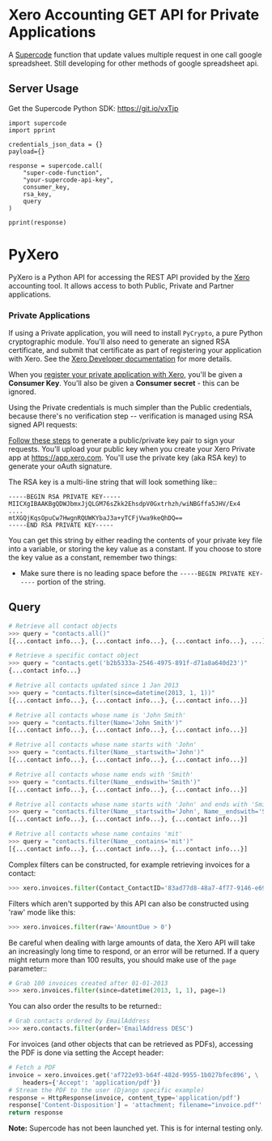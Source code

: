 # Xero Accounting GET API for Private Applications

A [Supercode](http://gosupercode.com) function that update values multiple request in one call google spreadsheet.
Still developing for other methods of google spreadsheet api.

## Server Usage

Get the Supercode Python SDK: https://git.io/vxTjp

```
import supercode
import pprint

credentials_json_data = {}
payload={}

response = supercode.call(
    "super-code-function",
    "your-supercode-api-key",
    consumer_key,
    rsa_key,
    query
)

pprint(response)
```

PyXero
======

PyXero is a Python API for accessing the REST API provided by the [Xero](https://developer.xero.com)
accounting tool. It allows access to both Public, Private and Partner applications.

### Private Applications

If using a Private application, you will need to install `PyCrypto`, a pure
Python cryptographic module. You'll also need to generate an signed RSA
certificate, and submit that certificate as part of registering your
application with Xero. See the [Xero Developer documentation](https://developer.xero.com/) for more
details.

When you [register your private application with Xero](https://developer.xero.com/documentation/auth-and-limits/private-applications/), you'll be given a
**Consumer Key**. You'll also be given a **Consumer secret** - this can be
ignored.

Using the Private credentials is much simpler than the Public credentials,
because there's no verification step -- verification is managed using RSA
signed API requests:

[Follow these steps](https://developer.xero.com/documentation/api-guides/create-publicprivate-key/) to generate a public/private key pair to sign your requests.  You'll upload your public key when you create your Xero Private app at https://app.xero.com.  You'll use the private key (aka RSA key) to generate your oAuth signature.

The RSA key is a multi-line string that will look something like::

    -----BEGIN RSA PRIVATE KEY-----
    MIICXgIBAAKBgQDWJbmxJjQLGM76sZkk2EhsdpV0Gxtrhzh/wiNBGffa5JHV/Ex4
    ....
    mtXGQjKqsOpuCw7HwgnRQUWKYbaJ3a+yTCFjVwa9keQhDQ==
    -----END RSA PRIVATE KEY-----

You can get this string by either reading the contents of your private key
file into a variable, or storing the key value as a constant. If you choose to
store the key value as a constant, remember two things:

* Make sure there is no leading space before
  the ``-----BEGIN PRIVATE KEY-----`` portion of the string.


## Query

```python
# Retrieve all contact objects
>>> query = "contacts.all()"
[{...contact info...}, {...contact info...}, {...contact info...}, ...]

# Retrieve a specific contact object
>>> query = "contacts.get('b2b5333a-2546-4975-891f-d71a8a640d23')"
{...contact info...}

# Retrive all contacts updated since 1 Jan 2013
>>> query = "contacts.filter(since=datetime(2013, 1, 1))"
[{...contact info...}, {...contact info...}, {...contact info...}]

# Retrive all contacts whose name is 'John Smith'
>>> query = "contacts.filter(Name='John Smith')"
[{...contact info...}, {...contact info...}, {...contact info...}]

# Retrive all contacts whose name starts with 'John'
>>> query = "contacts.filter(Name__startswith='John')"
[{...contact info...}, {...contact info...}, {...contact info...}]

# Retrive all contacts whose name ends with 'Smith'
>>> query = "contacts.filter(Name__endswith='Smith')"
[{...contact info...}, {...contact info...}, {...contact info...}]

# Retrive all contacts whose name starts with 'John' and ends with 'Smith'
>>> query = "contacts.filter(Name__startswith='John', Name__endswith='Smith')"
[{...contact info...}, {...contact info...}, {...contact info...}]

# Retrive all contacts whose name contains 'mit'
>>> query = "contacts.filter(Name__contains='mit')"
[{...contact info...}, {...contact info...}, {...contact info...}]
```

Complex filters can be constructed, for example retrieving invoices for a contact:

```python
>>> xero.invoices.filter(Contact_ContactID='83ad77d8-48a7-4f77-9146-e6933b7fb63b')
```

Filters which aren't supported by this API can also be constructed using 'raw' mode like this:
```python
>>> xero.invoices.filter(raw='AmountDue > 0')
```

Be careful when dealing with large amounts of data, the Xero API will take an
increasingly long time to respond, or an error will be returned. If a query might
return more than 100 results, you should make use of the ``page`` parameter::

```python
# Grab 100 invoices created after 01-01-2013
>>> xero.invoices.filter(since=datetime(2013, 1, 1), page=1)
```

You can also order the results to be returned::

```python
# Grab contacts ordered by EmailAddress
>>> xero.contacts.filter(order='EmailAddress DESC')
```

For invoices (and other objects that can be retrieved as PDFs), accessing the PDF is done
via setting the Accept header:

```python
# Fetch a PDF
invoice = xero.invoices.get('af722e93-b64f-482d-9955-1b027bfec896', \
    headers={'Accept': 'application/pdf'})
# Stream the PDF to the user (Django specific example)
response = HttpResponse(invoice, content_type='application/pdf')
response['Content-Disposition'] = 'attachment; filename="invoice.pdf"'
return response
```

**Note:** Supercode has not been launched yet. This is for internal testing only.
